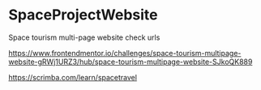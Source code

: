 # SpaceProjectWebsite
Space tourism multi-page website check urls

https://www.frontendmentor.io/challenges/space-tourism-multipage-website-gRWj1URZ3/hub/space-tourism-multipage-website-SJkoQK889

https://scrimba.com/learn/spacetravel
